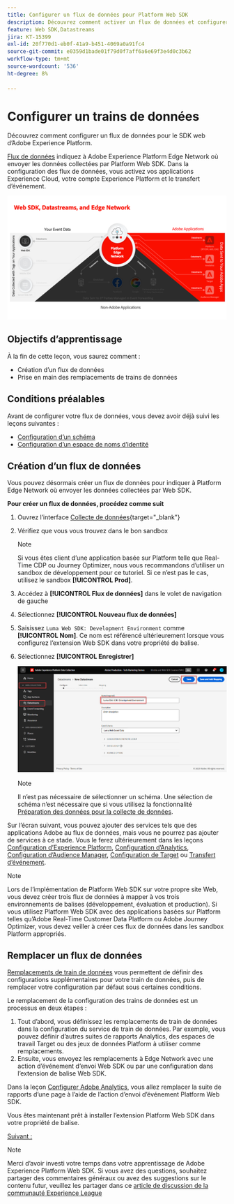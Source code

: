 ```yaml
---
title: Configurer un flux de données pour Platform Web SDK
description: Découvrez comment activer un flux de données et configurer des solutions Experience Cloud. Cette leçon fait partie du tutoriel Implémentation d’Adobe Experience Cloud avec le SDK web.
feature: Web SDK,Datastreams
jira: KT-15399
exl-id: 20f770d1-eb0f-41a9-b451-4069a0a91fc4
source-git-commit: e0359d1bade01f79d0f7aff6a6e69f3e4d0c3b62
workflow-type: tm+mt
source-wordcount: '536'
ht-degree: 8%

---
```


# Configurer un trains de données

Découvrez comment configurer un flux de données pour le SDK web d’Adobe Experience Platform.

[Flux de données](https://experienceleague.adobe.com/fr/docs/experience-platform/datastreams/overview) indiquez à Adobe Experience Platform Edge Network où envoyer les données collectées par Platform Web SDK. Dans la configuration des flux de données, vous activez vos applications Experience Cloud, votre compte Experience Platform et le transfert d’événement.

![SDK web, flux de données et diagramme Edge Network](assets/dc-websdk-datastreams.png)

## Objectifs d’apprentissage

À la fin de cette leçon, vous saurez comment :

* Création dʼun flux de données
* Prise en main des remplacements de trains de données

## Conditions préalables

Avant de configurer votre flux de données, vous devez avoir déjà suivi les leçons suivantes :

* [Configuration d’un schéma](configure-schemas.md)
* [Configuration d’un espace de noms d’identité](configure-identities.md)

## Création dʼun flux de données

Vous pouvez désormais créer un flux de données pour indiquer à Platform Edge Network où envoyer les données collectées par Web SDK.

**Pour créer un flux de données, procédez comme suit**

1. Ouvrez l’interface [Collecte de données](https://experience.adobe.com/data-collection/){target="_blank"}
1. Vérifiez que vous vous trouvez dans le bon sandbox

   >[!NOTE]
   >
   >Si vous êtes client d’une application basée sur Platform telle que Real-Time CDP ou Journey Optimizer, nous vous recommandons d’utiliser un sandbox de développement pour ce tutoriel. Si ce n’est pas le cas, utilisez le sandbox **[!UICONTROL Prod]**.

1. Accédez à **[!UICONTROL Flux de données]** dans le volet de navigation de gauche
1. Sélectionnez **[!UICONTROL Nouveau flux de données]**
1. Saisissez `Luma Web SDK: Development Environment` comme **[!UICONTROL Nom]**. Ce nom est référencé ultérieurement lorsque vous configurez l’extension Web SDK dans votre propriété de balise.
1. Sélectionnez **[!UICONTROL Enregistrer]**

   ![Créer le flux de données](assets/datastream-create-new-datastream.png)

   >[!NOTE]
   >
   >Il n’est pas nécessaire de sélectionner un schéma. Une sélection de schéma n’est nécessaire que si vous utilisez la fonctionnalité [Préparation des données pour la collecte de données](/help/data-collection/edge/data-prep.md).

Sur l’écran suivant, vous pouvez ajouter des services tels que des applications Adobe au flux de données, mais vous ne pourrez pas ajouter de services à ce stade. Vous le ferez ultérieurement dans les leçons [Configuration d’Experience Platform](setup-experience-platform.md), [Configuration d’Analytics](setup-analytics.md), [Configuration d’Audience Manager](setup-audience-manager.md), [Configuration de Target](setup-target.md) ou [Transfert d’événement](setup-event-forwarding.md).

>[!NOTE]
>
>Lors de l’implémentation de Platform Web SDK sur votre propre site Web, vous devez créer trois flux de données à mapper à vos trois environnements de balises (développement, évaluation et production). Si vous utilisez Platform Web SDK avec des applications basées sur Platform telles qu’Adobe Real-Time Customer Data Platform ou Adobe Journey Optimizer, vous devez veiller à créer ces flux de données dans les sandbox Platform appropriés.

## Remplacer un flux de données

[Remplacements de train de données](https://experienceleague.adobe.com/fr/docs/experience-platform/datastreams/overrides) vous permettent de définir des configurations supplémentaires pour votre train de données, puis de remplacer votre configuration par défaut sous certaines conditions.

Le remplacement de la configuration des trains de données est un processus en deux étapes :

1. Tout d’abord, vous définissez les remplacements de train de données dans la configuration du service de train de données. Par exemple, vous pouvez définir d’autres suites de rapports Analytics, des espaces de travail Target ou des jeux de données Platform à utiliser comme remplacements.
1. Ensuite, vous envoyez les remplacements à Edge Network avec une action d’événement d’envoi Web SDK ou par une configuration dans l’extension de balise Web SDK.

Dans la leçon [Configurer Adobe Analytics](setup-analytics.md), vous allez remplacer la suite de rapports d’une page à l’aide de l’action d’envoi d’événement Platform Web SDK.

Vous êtes maintenant prêt à installer l’extension Platform Web SDK dans votre propriété de balise.

[Suivant : ](install-web-sdk.md)

>[!NOTE]
>
>Merci d’avoir investi votre temps dans votre apprentissage de Adobe Experience Platform Web SDK. Si vous avez des questions, souhaitez partager des commentaires généraux ou avez des suggestions sur le contenu futur, veuillez les partager dans ce [article de discussion de la communauté Experience League](https://experienceleaguecommunities.adobe.com/t5/adobe-experience-platform-data/tutorial-discussion-implement-adobe-experience-cloud-with-web/td-p/444996?profile.language=fr)
